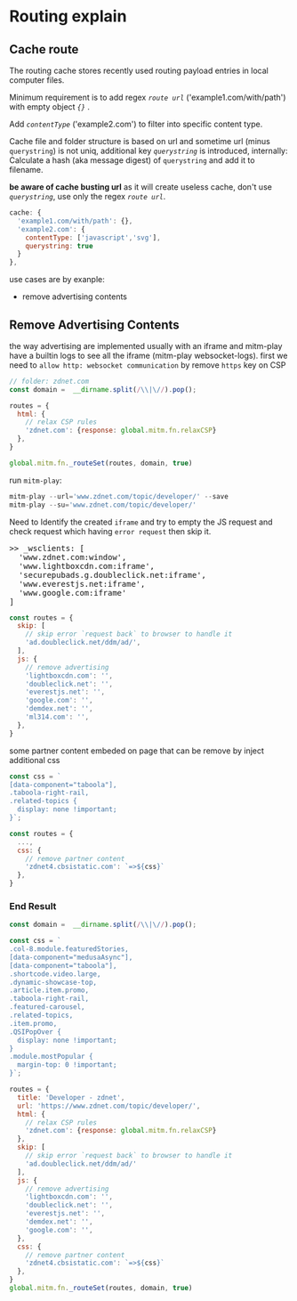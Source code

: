 # Routing explain

## Cache route
The routing cache stores recently used routing payload entries in local computer files.

Minimum requirement is to add regex *`route url`* ('example1.com/with/path') with empty object *`{}`* .

Add *`contentType`* ('example2.com') to filter into specific content type.

Cache file and folder structure is based on url and sometime url (minus `querystring`) is not uniq, additional key *`querystring`* is introduced, internally: Calculate a hash (aka message digest) of `querystring` and add it to filename. 

**be aware of cache busting url** as it will create useless cache, don't use  *`querystring`*, use only the regex *`route url`*.
```js
cache: {
  'example1.com/with/path': {},
  'example2.com': {
    contentType: ['javascript','svg'],
    querystring: true
  }
},
```

use cases are by exanple:
* remove advertising contents

## Remove Advertising Contents
the way advertising are implemented usually with an iframe and mitm-play have a builtin logs to see all the iframe (mitm-play websocket-logs). first we need to `allow http: websocket communication` by remove `https` key on CSP 
```js
// folder: zdnet.com
const domain =  __dirname.split(/\\|\//).pop();

routes = {
  html: {
    // relax CSP rules
    'zdnet.com': {response: global.mitm.fn.relaxCSP}
  }, 
}

global.mitm.fn._routeSet(routes, domain, true)
```
run `mitm-play`:
```js
mitm-play --url='www.zdnet.com/topic/developer/' --save
mitm-play --su='www.zdnet.com/topic/developer/'
```
Need to Identify the created `iframe` and try to empty the JS request and check request which having `error request` then skip it.
<pre>
>> _wsclients: [
  'www.zdnet.com:window',
  'www.lightboxcdn.com:iframe',
  'securepubads.g.doubleclick.net:iframe',
  'www.everestjs.net:iframe',
  'www.google.com:iframe'
]</pre>

```js
const routes = {
  skip: [
    // skip error `request back` to browser to handle it
    'ad.doubleclick.net/ddm/ad/',
  ],
  js: {
    // remove advertising
    'lightboxcdn.com': '',
    'doubleclick.net': '',
    'everestjs.net': '',
    'google.com': '',
    'demdex.net': '',
    'ml314.com': '',
  },
}
```
some partner content embeded on page that can be remove by inject additional css
```js
const css = `
[data-component="taboola"],
.taboola-right-rail,
.related-topics {
  display: none !important;
}`;

const routes = {
  ...,
  css: {
    // remove partner content
    'zdnet4.cbsistatic.com': `=>${css}`
  },
}
```
### End Result
```js
const domain =  __dirname.split(/\\|\//).pop();

const css = `
.col-8.module.featuredStories,
[data-component="medusaAsync"],
[data-component="taboola"],
.shortcode.video.large,
.dynamic-showcase-top,
.article.item.promo,
.taboola-right-rail,
.featured-carousel,
.related-topics,
.item.promo,
.QSIPopOver {
  display: none !important;
}
.module.mostPopular {
  margin-top: 0 !important;
}`;

routes = {
  title: 'Developer - zdnet',
  url: 'https://www.zdnet.com/topic/developer/',
  html: {
    // relax CSP rules
    'zdnet.com': {response: global.mitm.fn.relaxCSP}
  },  
  skip: [
    // skip error `request back` to browser to handle it
    'ad.doubleclick.net/ddm/ad/'
  ],
  js: {
    // remove advertising
    'lightboxcdn.com': '',
    'doubleclick.net': '',
    'everestjs.net': '',
    'demdex.net': '',
    'google.com': '',
  },
  css: {
    // remove partner content
    'zdnet4.cbsistatic.com': `=>${css}`
  },
}
global.mitm.fn._routeSet(routes, domain, true)
```
